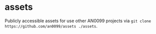 # assets
Publicly accessible assets for use other AN0099 projects via `git clone https://github.com/an0099/assets ./assets`.
